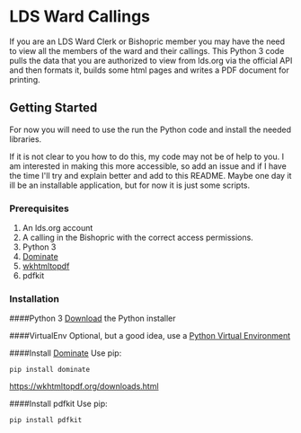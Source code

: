# LDS Ward Callings

If you are an LDS Ward Clerk or Bishopric member you may have the need to view all the members of the ward and their callings.
This Python 3 code pulls the data that you are authorized to view from lds.org via the official API and then formats it, builds some html pages and writes a PDF document for printing.

## Getting Started

For now you will need to use the run the Python code and install the needed libraries.

If it is not clear to you how to do this, my code may not be of help to you. I am interested in making this more accessible, so add an issue and if I have the time I'll try and explain better and add to this README. Maybe one day it ill be an installable application, but for now it is just some scripts.

### Prerequisites

1. An lds.org account
2. A calling in the Bishopric with the correct access permissions. 
3. Python 3
4. [Dominate](https://github.com/Knio/dominate)
5. [wkhtmltopdf](https://wkhtmltopdf.org/downloads.html)
6. pdfkit

### Installation
####Python 3
[Download](https://www.python.org/downloads/) the Python installer 

####VirtualEnv
Optional, but a good idea, use a [Python Virtual Environment](https://docs.python.org/3/library/venv.html)

####Install [Dominate](https://github.com/Knio/dominate) 
Use pip:
```
pip install dominate
```

https://wkhtmltopdf.org/downloads.html

####Install pdfkit
Use pip:
```
pip install pdfkit
```